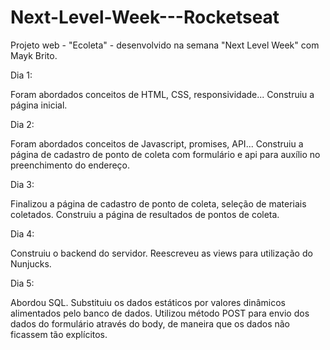 # Next-Level-Week---Rocketseat
Projeto web - "Ecoleta" - desenvolvido na semana "Next Level Week" com Mayk Brito.

Dia 1:

Foram abordados conceitos de HTML, CSS, responsividade...
Construiu a página inicial.

Dia 2:

Foram abordados conceitos de Javascript, promises, API...
Construiu a página de cadastro de ponto de coleta com formulário e api para auxílio no preenchimento do endereço.

Dia 3:

Finalizou a página de cadastro de ponto de coleta, seleção de materiais coletados.
Construiu a página de resultados de pontos de coleta.

Dia 4:

Construiu o backend do servidor.
Reescreveu as views para utilização do Nunjucks.

Dia 5:

Abordou SQL.
Substituiu os dados estáticos por valores dinâmicos alimentados pelo banco de dados.
Utilizou método POST para envio dos dados do formulário através do body, de maneira que os dados não ficassem tão explícitos.
